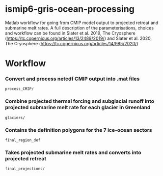 # ismip6-gris-ocean-processing
Matlab workflow for going from CMIP model output to projected retreat and submarine melt rates. A full description of the parameterisations, choices and workflow can be found in Slater et al. 2019, The Cryosphere (https://tc.copernicus.org/articles/13/2489/2019/) and Slater et al. 2020, The Cryosphere (https://tc.copernicus.org/articles/14/985/2020/)

# Workflow
### Convert and process netcdf CMIP output into .mat files
```process_CMIP/```

### Combine projected thermal forcing and subglacial runoff into projected submarine melt rate for each glacier in Greenland
```glaciers/```

### Contains the definition polygons for the 7 ice-ocean sectors
```final_region_def```

### Takes projected submarine melt rates and converts into projected retreat
```final_projections/```
